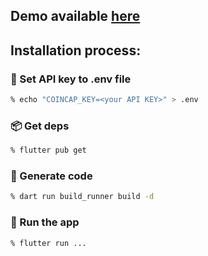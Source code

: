 ## Demo available [here](https://siamgames.dev/coincap/)

## Installation process:

### 🔑 Set API key to .env file 
```bash
% echo "COINCAP_KEY=<your API KEY>" > .env
```

### 📦 Get deps 
```bash
% flutter pub get
```

### 🤖 Generate code 
```bash
% dart run build_runner build -d
```

### 🚀 Run the app 
```bash
% flutter run ...
```
